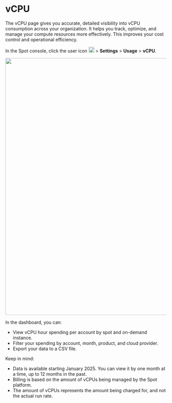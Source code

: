 # vCPU

The vCPU page gives you accurate, detailed visibility into vCPU consumption across your organization. It helps you track, optimize, and manage your compute resources more effectively. This improves your cost control and operational efficiency.

In the Spot console, click the user icon <img height="18" src="https://docs.spot.io/administration/_media/usericon.png">  > **Settings** > **Usage** > **vCPU**.

<img width=800 src="https://github.com/user-attachments/assets/187af7f3-d3c0-499d-a975-9f91acc36a14">

In the dashboard, you can:

* View vCPU hour spending per account by spot and on-demand instance.
* Filter your spending by account, month, product, and cloud provider.
* Export your data to a CSV file.

Keep in mind:

* Data is available starting January 2025. You can view it by one month at a time, up to 12 months in the past.
* Billing is based on the amount of vCPUs being managed by the Spot platform.
* The amount of vCPUs represents the amount being charged for, and not the actual run rate.
